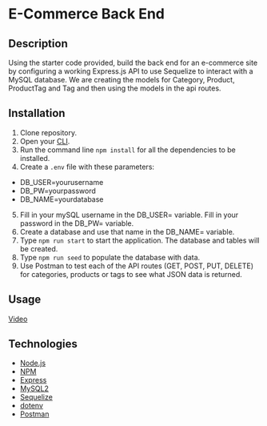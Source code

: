 # E-Commerce Back End

## Description
Using the starter code provided, build the back end for an e-commerce site by configuring a working Express.js API to use Sequelize to interact with a MySQL database. We are creating the models for Category, Product, ProductTag and Tag and then using the models in the api routes.

## Installation
1. Clone repository.
2. Open your [CLI](https://www.w3schools.com/whatis/whatis_cli.asp).
3. Run the command line `npm install` for all the dependencies to be installed.
4. Create a `.env` file with these parameters:
* DB_USER=yourusername
* DB_PW=yourpassword
* DB_NAME=yourdatabase
5. Fill in your mySQL username in the DB_USER= variable. Fill in your password in the DB_PW= variable.
6. Create a database and use that name in the DB_NAME= variable.
7. Type `npm run start` to start the application. The database and tables will be created.
8. Type `npm run seed` to populate the database with data.
9. Use Postman to test each of the API routes (GET, POST, PUT, DELETE) for categories, products or tags to see what JSON data is returned.

## Usage

[Video](https://1drv.ms/v/s!AtT3DKFm4NiYhBIlssnBhzg7KXvy)<br />

## Technologies
* [Node.js](https://nodejs.org/en/)
* [NPM](https://www.npmjs.com/)
* [Express](https://www.npmjs.com/package/express)
* [MySQL2](https://www.npmjs.com/package/mysql2)
* [Sequelize](https://www.npmjs.com/package/sequelize)
* [dotenv](https://www.npmjs.com/package/dotenv)
* [Postman](https://www.postman.com/)

